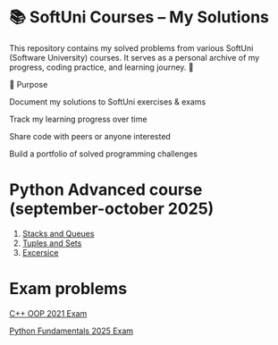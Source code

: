 # 📚 SoftUni Courses – My Solutions

This repository contains my solved problems from various SoftUni (Software University) courses.
It serves as a personal archive of my progress, coding practice, and learning journey. 🚀

🎯 Purpose

Document my solutions to SoftUni exercises & exams

Track my learning progress over time

Share code with peers or anyone interested

Build a portfolio of solved programming challenges

# Python Advanced course (september-october 2025)
1. [Stacks and Queues](https://github.com/YoanaBorisova08/SoftUni-Courses/tree/main/PythonAdvanced/01.StacksAndQueues)
2. [Tuples and Sets](https://github.com/YoanaBorisova08/SoftUni-Courses/tree/main/PythonAdvanced/02.TuplesAndSets)
3. [Excersice](https://github.com/YoanaBorisova08/SoftUni-Courses/tree/main/PythonAdvanced/03.Excercises)

# Exam problems
[C++ OOP 2021 Exam](https://github.com/YoanaBorisova08/SoftUni-Courses/tree/main/C%2B%2B%20OOP%20Exam)

[Python Fundamentals 2025 Exam](https://github.com/YoanaBorisova08/SoftUni-Courses/tree/main/PythonFundamentalsExam)
